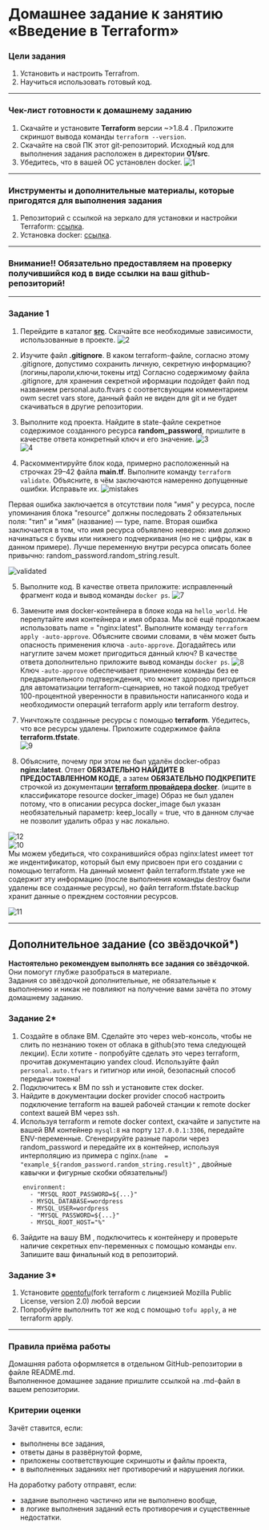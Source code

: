 # Домашнее задание к занятию «Введение в Terraform»

### Цели задания

1. Установить и настроить Terrafrom.
2. Научиться использовать готовый код.

------

### Чек-лист готовности к домашнему заданию

1. Скачайте и установите **Terraform** версии ~>1.8.4 . Приложите скриншот вывода команды ```terraform --version```.
2. Скачайте на свой ПК этот git-репозиторий. Исходный код для выполнения задания расположен в директории **01/src**.
3. Убедитесь, что в вашей ОС установлен docker.
![1](https://github.com/JulieJool/ter-homeworks/blob/main/01/img/1.jpg)    

------

### Инструменты и дополнительные материалы, которые пригодятся для выполнения задания

1. Репозиторий с ссылкой на зеркало для установки и настройки Terraform: [ссылка](https://github.com/netology-code/devops-materials).
2. Установка docker: [ссылка](https://docs.docker.com/engine/install/ubuntu/). 
------
### Внимание!! Обязательно предоставляем на проверку получившийся код в виде ссылки на ваш github-репозиторий!
------

### Задание 1

1. Перейдите в каталог [**src**](https://github.com/netology-code/ter-homeworks/tree/main/01/src). Скачайте все необходимые зависимости, использованные в проекте. 
![2](https://github.com/JulieJool/ter-homeworks/blob/main/01/img/2.jpg)    

2. Изучите файл **.gitignore**. В каком terraform-файле, согласно этому .gitignore, допустимо сохранить личную, секретную информацию?(логины,пароли,ключи,токены итд)
Согласно содержимому файла .gitignore, для хранения секретной иформации подойдет файл под названием personal.auto.ftvars с соответсвующим комментарием owm secret vars store, данный файл не виден для git и не будет скачиваться в другие репозитории.

3. Выполните код проекта. Найдите  в state-файле секретное содержимое созданного ресурса **random_password**, пришлите в качестве ответа конкретный ключ и его значение.
![3](https://github.com/JulieJool/ter-homeworks/blob/main/01/img/3.jpg)    
![4](https://github.com/JulieJool/ter-homeworks/blob/main/01/img/4.jpg)    

4. Раскомментируйте блок кода, примерно расположенный на строчках 29–42 файла **main.tf**.
Выполните команду ```terraform validate```. Объясните, в чём заключаются намеренно допущенные ошибки. Исправьте их.
![mistakes](https://github.com/JulieJool/ter-homeworks/blob/main/01/img/5.jpg)    

Первая ошибка заключается в отсутствии поля "имя" у ресурса, после упоминания блока "resource" должны последовать 2 обязательных поля: "тип"  и "имя" (название) — type, name.
Вторая ошибка заключается в том, что имя ресурса объявлено неверно: имя должно начинаться с буквы или нижнего подчеркивания (но не с цифры, как в данном примере). 
Лучше переменную внутри ресурса описать более привычно: random_password.random_string.result.

![validated](https://github.com/JulieJool/ter-homeworks/blob/main/01/img/6.jpg)    

5. Выполните код. В качестве ответа приложите: исправленный фрагмент кода и вывод команды ```docker ps```.
![7](https://github.com/JulieJool/ter-homeworks/blob/main/01/img/7.jpg)    

6. Замените имя docker-контейнера в блоке кода на ```hello_world```. Не перепутайте имя контейнера и имя образа. Мы всё ещё продолжаем использовать name = "nginx:latest". Выполните команду ```terraform apply -auto-approve```.
Объясните своими словами, в чём может быть опасность применения ключа  ```-auto-approve```. Догадайтесь или нагуглите зачем может пригодиться данный ключ? В качестве ответа дополнительно приложите вывод команды ```docker ps```.
![8](https://github.com/JulieJool/ter-homeworks/blob/main/01/img/8.jpg)    
Ключ ```-auto-approve``` обеспечивает применение команды без ее предварительного подтверждения, что может здорово пригодиться для автоматизации terraform-сценариев, но такой подход требует 100-процентной уверенности в правильности написанного кода и необходимости операций terraform apply или terraform destroy.

8. Уничтожьте созданные ресурсы с помощью **terraform**. Убедитесь, что все ресурсы удалены. Приложите содержимое файла **terraform.tfstate**.    
![9](https://github.com/JulieJool/ter-homeworks/blob/main/01/img/9.jpg)    

9. Объясните, почему при этом не был удалён docker-образ **nginx:latest**. Ответ **ОБЯЗАТЕЛЬНО НАЙДИТЕ В ПРЕДОСТАВЛЕННОМ КОДЕ**, а затем **ОБЯЗАТЕЛЬНО ПОДКРЕПИТЕ** строчкой из документации [**terraform провайдера docker**](https://docs.comcloud.xyz/providers/kreuzwerker/docker/latest/docs).  (ищите в классификаторе resource docker_image)
Образ не был удален потому, что в описании ресурса docker_image был указан необязательный параметр: keep_locally = true, что в данном случае не позволит удалить образ у нас локально. 

![12](https://github.com/JulieJool/ter-homeworks/blob/main/01/img/12.jpg)    
![10](https://github.com/JulieJool/ter-homeworks/blob/main/01/img/10.jpg)    
Мы можем убедиться, что сохранившийся образ nginx:latest имеет тот же индентификатор, который был ему присвоен при его создании с помощью terraform. На данный момент файл terraform.tfstate уже не содержит эту информацию (после выполнения команды destroy были удалены все созданные ресурсы), но файл terraform.tfstate.backup хранит данные о прежднем состоянии ресурсов. 

![11](https://github.com/JulieJool/ter-homeworks/blob/main/01/img/11.jpg)    

------


## Дополнительное задание (со звёздочкой*)

**Настоятельно рекомендуем выполнять все задания со звёздочкой.** Они помогут глубже разобраться в материале.   
Задания со звёздочкой дополнительные, не обязательные к выполнению и никак не повлияют на получение вами зачёта по этому домашнему заданию. 

### Задание 2*

1. Создайте в облаке ВМ. Сделайте это через web-консоль, чтобы не слить по незнанию токен от облака в github(это тема следующей лекции). Если хотите - попробуйте сделать это через terraform, прочитав документацию yandex cloud. Используйте файл ```personal.auto.tfvars``` и гитигнор или иной, безопасный способ передачи токена!
2. Подключитесь к ВМ по ssh и установите стек docker.
3. Найдите в документации docker provider способ настроить подключение terraform на вашей рабочей станции к remote docker context вашей ВМ через ssh.
4. Используя terraform и  remote docker context, скачайте и запустите на вашей ВМ контейнер ```mysql:8``` на порту ```127.0.0.1:3306```, передайте ENV-переменные. Сгенерируйте разные пароли через random_password и передайте их в контейнер, используя интерполяцию из примера с nginx.(```name  = "example_${random_password.random_string.result}"```  , двойные кавычки и фигурные скобки обязательны!) 
```
    environment:
      - "MYSQL_ROOT_PASSWORD=${...}"
      - MYSQL_DATABASE=wordpress
      - MYSQL_USER=wordpress
      - "MYSQL_PASSWORD=${...}"
      - MYSQL_ROOT_HOST="%"
```

6. Зайдите на вашу ВМ , подключитесь к контейнеру и проверьте наличие секретных env-переменных с помощью команды ```env```. Запишите ваш финальный код в репозиторий.

### Задание 3*
1. Установите [opentofu](https://opentofu.org/)(fork terraform с лицензией Mozilla Public License, version 2.0) любой версии
2. Попробуйте выполнить тот же код с помощью ```tofu apply```, а не terraform apply.
------

### Правила приёма работы

Домашняя работа оформляется в отдельном GitHub-репозитории в файле README.md.   
Выполненное домашнее задание пришлите ссылкой на .md-файл в вашем репозитории.

### Критерии оценки

Зачёт ставится, если:

* выполнены все задания,
* ответы даны в развёрнутой форме,
* приложены соответствующие скриншоты и файлы проекта,
* в выполненных заданиях нет противоречий и нарушения логики.

На доработку работу отправят, если:

* задание выполнено частично или не выполнено вообще,
* в логике выполнения заданий есть противоречия и существенные недостатки. 

